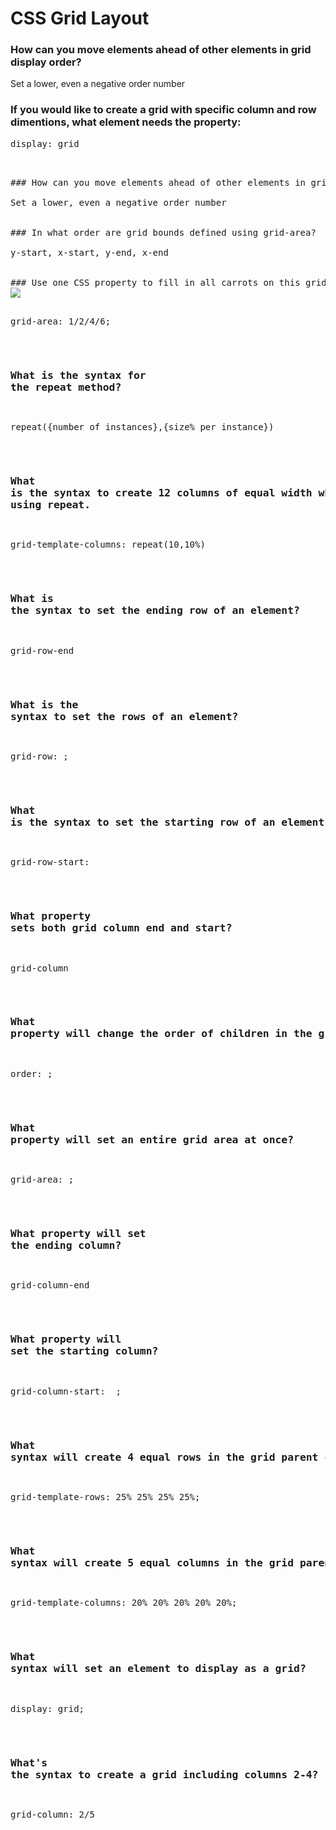 CSS Grid Layout
===============

### How can you move elements ahead of other elements in grid display order?

Set a lower, even a negative order number


### If you would like to create a grid with specific column and row dimentions, what element needs the property:

<pre>display: grid<pre>


### How can you move elements ahead of other elements in grid display order?

Set a lower, even a negative order number


### In what order are grid bounds defined using grid-area?

y-start, x-start, y-end, x-end


### Use one CSS property to fill in all carrots on this grid:
<img src="paste-8491150344196.jpg" />

<pre>grid-area: 1/2/4/6;</pre>


### What is the syntax for the repeat method?

<pre>repeat({number of instances},{size% per instance})</pre>


### What is the syntax to create 12 columns of equal width which span the screen using  repeat.

<pre>grid-template-columns: repeat(10,10%)</pre>


### What is the syntax to set the ending row of an element? 

<pre>grid-row-end</pre>


### What is the syntax to set the rows of an element? 

<pre>grid-row: ;</pre>


### What is the syntax to set the starting row of an element? 

<pre>grid-row-start:</pre>


### What property sets both grid column end and start?

<pre>grid-column</pre>


### What property will change the order of children in the grid?

<pre>order: ;</pre>


### What property will set an entire grid area at once?

<pre>grid-area: ;</pre>


### What property will set the ending column?

<pre>grid-column-end</pre>


### What property will set the starting column?

<pre>grid-column-start:  ;</pre>


### What syntax will create 4 equal rows in the grid parent container?

<pre>grid-template-rows: 25% 25% 25% 25%;</pre>


### What syntax will create 5 equal columns in the grid parent container?

<pre>grid-template-columns: 20% 20% 20% 20% 20%;</pre>


### What syntax will set an element to display as a grid?

<pre>display: grid;</pre>


### What's the syntax to create a grid including columns 2-4?

<pre>grid-column: 2/5</pre>


### 

<pre></pre>


### 

<pre></pre>


### 

<pre></pre>


### 

<pre></pre>


### 

<pre></pre>


### 

<pre></pre>


### 

<pre></pre>


### 

<pre></pre>


### 

<pre></pre>


### 

<pre></pre>


### 

<pre></pre>


### 

<pre></pre>


### 

<pre></pre>


### 

<pre></pre>


### 

<pre></pre>


### 

<pre></pre>


### 

<pre></pre>


### 

<pre></pre>


### 

<pre></pre>


### 

<pre></pre>


### 

<pre></pre>


### 

<pre></pre>


### 

<pre></pre>















































































































